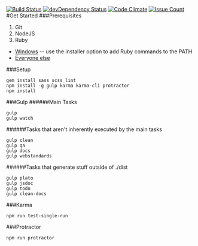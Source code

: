 [![Build Status](https://travis-ci.org/bradyhullopeter/root.svg?branch=master)](https://travis-ci.org/bradyhullopeter/root) [![devDependency Status](https://david-dm.org/bradyhullopeter/Root/dev-status.svg)](https://david-dm.org/bradyhullopeter/Root#info=devDependencies) [![Code Climate](https://codeclimate.com/github/bradyhullopeter/Root/badges/gpa.svg)](https://codeclimate.com/github/bradyhullopeter/Root) [![Issue Count](https://codeclimate.com/github/bradyhullopeter/Root/badges/issue_count.svg)](https://codeclimate.com/github/bradyhullopeter/Root)
#Get Started
###Prerequisites
1. Git
2. NodeJS
3. Ruby
  - [Windows](http://rubyinstaller.org/) -- use the installer option to add Ruby commands to the PATH
  - [Everyone else](https://www.ruby-lang.org/en/)

###Setup
```
gem install sass scss_lint
npm install -g gulp karma karma-cli protractor
npm install
```

###Gulp
######Main Tasks
```
gulp
gulp watch
```

######Tasks that aren't inherently executed by the main tasks
```
gulp clean
gulp qa
gulp docs
gulp webstandards
```

######Tasks that generate stuff outside of ./dist
```
gulp plato
gulp jsdoc
gulp todo
gulp clean-docs
```

###Karma
```
npm run test-single-run
```

###Protractor
```
npm run protractor
```
